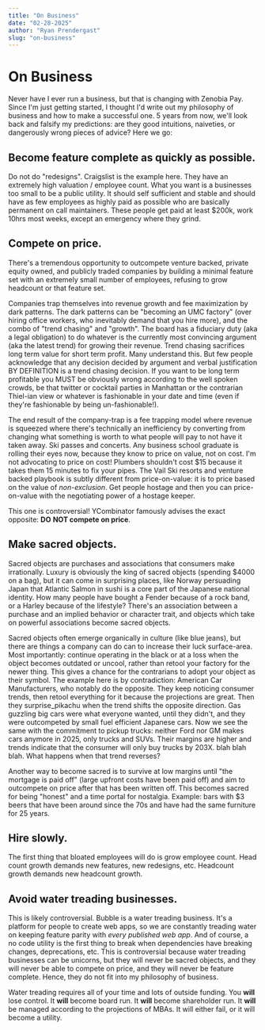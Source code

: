 ```yaml
---
title: "On Business"
date: "02-28-2025"
author: "Ryan Prendergast"
slug: "on-business"
---
```


# On Business

Never have I ever run a business, but that is changing with Zenobia Pay. Since I'm just getting started, I thought I'd write out my philosophy of business and how to make a successful one. 5 years from now, we'll look back and falsify my predictions: are they good intuitions, naiveties, or dangerously wrong pieces of advice? Here we go:

## Become feature complete as quickly as possible.

Do not do "redesigns". Craigslist is the example here. They have an extremely high valuation / employee count. What you want is a businesses too small to be a public utility. It should self sufficient and stable and should have as few employees as highly paid as possible who are basically permanent on call maintainers. These people get paid at least $200k, work 10hrs most weeks, except an emergency where they grind.

## Compete on price.

There's a tremendous opportunity to outcompete venture backed, private equity owned, and publicly traded companies by building a minimal feature set with an extremely small number of employees, refusing to grow headcount or that feature set.

Companies trap themselves into revenue growth and fee maximization by dark patterns. The dark patterns can be "becoming an UMC factory" (over hiring office workers, who inevitably demand that you hire more), and the combo of "trend chasing" and "growth". The board has a fiduciary duty (aka a legal obligation) to do whatever is the currently most convincing argument (aka the latest trend) for growing their revenue. Trend chasing sacrifices long term value for short term profit. Many understand this. But few people acknowledge that any decision decided by argument and verbal justification BY DEFINITION is a trend chasing decision. If you want to be long term profitable you MUST be obviously wrong according to the well spoken crowds, be that twitter or cocktail parties in Manhattan or the contrarian Thiel-ian view or whatever is fashionable in your date and time (even if they're fashionable by being un-fashionable!).

The end result of the company-trap is a fee trapping model where revenue is squeezed where there's technically an inefficiency by converting from changing what something is worth to what people will pay to not have it taken away. Ski passes and concerts. Any business school graduate is rolling their eyes now, because they know to price on value, not on cost. I'm not advocating to price on cost! Plumbers shouldn't cost $15 because it takes them 15 minutes to fix your pipes. The Vail Ski resorts and venture backed playbook is subtly different from price-on-value: it is to price based on the value of *non-exclusion*. Get people hostage and then you can price-on-value with the negotiating power of a hostage keeper.

This one is controversial! YCombinator famously advises the exact opposite: **DO** **NOT compete on price**.

## Make sacred objects.

Sacred objects are purchases and associations that consumers make irrationally. Luxury is obviously the king of sacred objects (spending $4000 on a bag), but it can come in surprising places, like Norway persuading Japan that Atlantic Salmon in sushi is a core part of the Japanese national identity. How many people have bought a Fender because of a rock band, or a Harley because of the lifestyle? There's an association between a purchase and an implied behavior or character trait, and objects which take on powerful associations become sacred objects.

Sacred objects often emerge organically in culture (like blue jeans), but there are things a company can do can to increase their luck surface-area. Most importantly: continue operating in the black or at a loss when the object becomes outdated or uncool, rather than retool your factory for the newer thing. This gives a chance for the contrarians to adopt your object as their symbol. The example here is by contradiction: American Car Manufacturers, who notably do the opposite. They keep noticing consumer trends, then retool everything for it because the projections are great. Then they surprise_pikachu when the trend shifts the opposite direction. Gas guzzling big cars were what everyone wanted, until they didn't, and they were outcompeted by small fuel efficient Japanese cars. Now we see the same with the commitment to pickup trucks: neither Ford nor GM makes cars anymore in 2025, only trucks and SUVs. Their margins are higher and trends indicate that the consumer will only buy trucks by 203X. blah blah blah. What happens when that trend reverses?

Another way to become sacred is to survive at low margins until "the mortgage is paid off" (large upfront costs have been paid off) and aim to outcompete on price after that has been written off. This becomes sacred for being "honest" and a time portal for nostalgia. Example: bars with $3 beers that have been around since the 70s and have had the same furniture for 25 years.

## Hire slowly.

The first thing that bloated employees will do is grow employee count. Head count growth demands new features, new redesigns, etc. Headcount growth demands new headcount growth.

## Avoid water treading businesses.

This is likely controversial. Bubble is a water treading business. It's a platform for people to create web apps, so we are constantly treading water on keeping feature parity with *every published web app*. And of course, a no code utility is the first thing to break when dependencies have breaking changes, deprecations, etc. This is controversial because water treading businesses can be unicorns, but they will never be sacred objects, and they will never be able to compete on price, and they will never be feature complete. Hence, they do not fit into my philosophy of business.

Water treading requires all of your time and lots of outside funding. You **will** lose control. It **will** become board run. It **will** become shareholder run. It **will** be managed according to the projections of MBAs. It will either fail, or it will become a utility.
